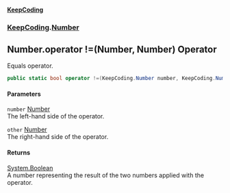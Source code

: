 #### [KeepCoding](index.md 'index')
### [KeepCoding](KeepCoding.md 'KeepCoding').[Number](Number.md 'KeepCoding.Number')
## Number.operator !=(Number, Number) Operator
Equals operator.  
```csharp
public static bool operator !=(KeepCoding.Number number, KeepCoding.Number other);
```
#### Parameters
<a name='KeepCoding_Number_op_Inequality(KeepCoding_Number_KeepCoding_Number)_number'></a>
`number` [Number](Number.md 'KeepCoding.Number')  
The left-hand side of the operator.
  
<a name='KeepCoding_Number_op_Inequality(KeepCoding_Number_KeepCoding_Number)_other'></a>
`other` [Number](Number.md 'KeepCoding.Number')  
The right-hand side of the operator.
  
#### Returns
[System.Boolean](https://docs.microsoft.com/en-us/dotnet/api/System.Boolean 'System.Boolean')  
A number representing the result of the two numbers applied with the operator.
